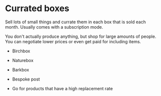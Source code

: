 # Currated boxes

Sell lots of small things and currate them in each box that is sold each month. Usually comes with a subscription mode.

You don't actually produce anything, but shop for large amounts of people. You can negotiate lower prices or even get paid for including items.

- Birchbox
- Naturebox
- Barkbox
- Bespoke post

- Go for products that have a high replacement rate
